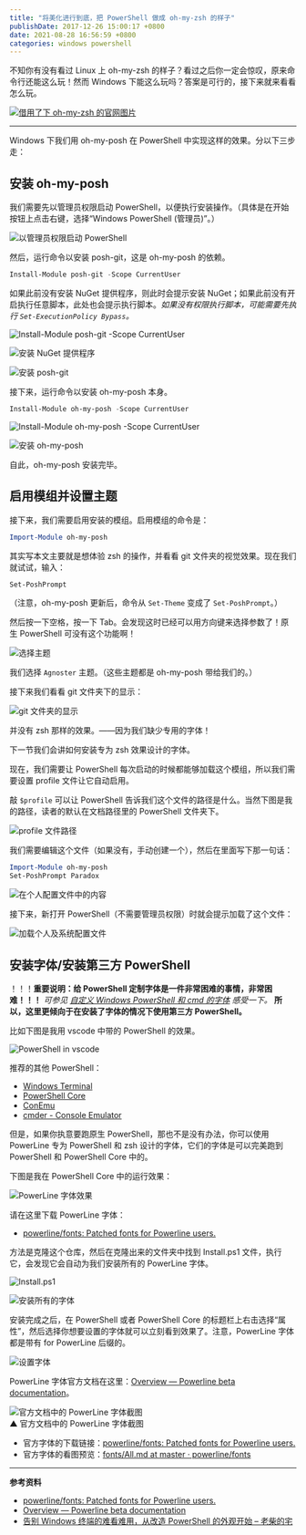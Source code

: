 ```yaml
---
title: "将美化进行到底，把 PowerShell 做成 oh-my-zsh 的样子"
publishDate: 2017-12-26 15:00:17 +0800
date: 2021-08-28 16:56:59 +0800
categories: windows powershell
---
```


不知你有没有看过 Linux 上 oh-my-zsh 的样子？看过之后你一定会惊叹，原来命令行还能这么玩！然而 Windows 下能这么玩吗？答案是可行的，接下来就来看看怎么玩。

[![借用了下 oh-my-zsh 的官网图片](/static/posts/2017-12-26-13-04-12.png)](https://github.com/robbyrussell/oh-my-zsh)

---

Windows 下我们用 oh-my-posh 在 PowerShell 中实现这样的效果。分以下三步走：

<p id="toc"></p>

## 安装 oh-my-posh

我们需要先以管理员权限启动 PowerShell，以便执行安装操作。（具体是在开始按钮上点击右键，选择“Windows PowerShell (管理员)”。）

![以管理员权限启动 PowerShell](/static/posts/2017-12-26-13-09-02.png)

然后，运行命令以安装 posh-git，这是 oh-my-posh 的依赖。

```powershell
Install-Module posh-git -Scope CurrentUser
```

如果此前没有安装 NuGet 提供程序，则此时会提示安装 NuGet；如果此前没有开启执行任意脚本，此处也会提示执行脚本。*如果没有权限执行脚本，可能需要先执行 `Set-ExecutionPolicy Bypass`。*

![Install-Module posh-git -Scope CurrentUser](/static/posts/2017-12-26-13-18-55.png)

![安装 NuGet 提供程序](/static/posts/2017-12-26-13-14-23.png)

![安装 posh-git](/static/posts/2017-12-26-13-17-03.png)

接下来，运行命令以安装 oh-my-posh 本身。

```powershell
Install-Module oh-my-posh -Scope CurrentUser
```

![Install-Module oh-my-posh -Scope CurrentUser](/static/posts/2017-12-26-13-18-16.png)

![安装 oh-my-posh](/static/posts/2017-12-26-13-17-16.png)

自此，oh-my-posh 安装完毕。

## 启用模组并设置主题

接下来，我们需要启用安装的模组。启用模组的命令是：

```powershell
Import-Module oh-my-posh
```

其实写本文主要就是想体验 zsh 的操作，并看看 git 文件夹的视觉效果。现在我们就试试，输入：

```powershell
Set-PoshPrompt
```

（注意，oh-my-posh 更新后，命令从 `Set-Theme` 变成了 `Set-PoshPrompt`。）

然后按一下空格，按一下 Tab。会发现这时已经可以用方向键来选择参数了！原生 PowerShell 可没有这个功能啊！

![选择主题](/static/posts/2017-12-26-13-27-38.png)

我们选择 `Agnoster` 主题。（这些主题都是 oh-my-posh 带给我们的。）

接下来我们看看 git 文件夹下的显示：

![git 文件夹的显示](/static/posts/2017-12-26-13-30-05.png)

并没有 zsh 那样的效果。——因为我们缺少专用的字体！

下一节我们会讲如何安装专为 zsh 效果设计的字体。

现在，我们需要让 PowerShell 每次启动的时候都能够加载这个模组，所以我们需要设置 profile 文件让它自动启用。

敲 `$profile` 可以让 PowerShell 告诉我们这个文件的路径是什么。当然下图是我的路径，读者的默认在文档路径里的 PowerShell 文件夹下。

![profile 文件路径](/static/posts/2017-12-26-13-21-46.png)

我们需要编辑这个文件（如果没有，手动创建一个），然后在里面写下那一句话：

```powershell
Import-Module oh-my-posh
Set-PoshPrompt Paradox
```

![在个人配置文件中的内容](/static/posts/2019-12-18-13-36-33.png)

接下来，新打开 PowerShell（不需要管理员权限）时就会提示加载了这个文件：

![加载个人及系统配置文件](/static/posts/2017-12-26-13-24-35.png)

## 安装字体/安装第三方 PowerShell

！！！**重要说明：给 PowerShell 定制字体是一件非常困难的事情，非常困难！！！** *可参见 [自定义 Windows PowerShell 和 cmd 的字体](/post/customize-fonts-of-command-window) 感受一下。* **所以，这里更倾向于在安装了字体的情况下使用第三方 PowerShell。**

比如下图是我用 vscode 中带的 PowerShell 的效果。

![PowerShell in vscode](/static/posts/2017-12-26-15-01-52.png)

推荐的其他 PowerShell：

- [Windows Terminal](https://www.microsoft.com/store/productId/9N0DX20HK701)
- [PowerShell Core](https://github.com/PowerShell/PowerShell)
- [ConEmu](https://www.fosshub.com/ConEmu.html)
- [cmder - Console Emulator](http://cmder.net/)

但是，如果你执意要跑原生 PowerShell，那也不是没有办法，你可以使用 PowerLine 专为 PowerShell 和 zsh 设计的字体，它们的字体是可以完美跑到 PowerShell 和 PowerShell Core 中的。

下图是我在 PowerShell Core 中的运行效果：

![PowerLine 字体效果](/static/posts/2019-12-18-13-47-07.png)

请在这里下载 PowerLine 字体：

- [powerline/fonts: Patched fonts for Powerline users.](https://github.com/powerline/fonts)

方法是克隆这个仓库，然后在克隆出来的文件夹中找到 Install.ps1 文件，执行它，会发现它会自动为我们安装所有的 PowerLine 字体。

![Install.ps1](/static/posts/2019-12-18-13-39-31.png)

![安装所有的字体](/static/posts/2019-12-18-13-41-05.png)

安装完成之后，在 PowerShell 或者 PowerShell Core 的标题栏上右击选择“属性”，然后选择你想要设置的字体就可以立刻看到效果了。注意，PowerLine 字体都是带有 for PowerLine 后缀的。

![设置字体](/static/posts/2019-12-18-13-45-44.png)

PowerLine 字体官方文档在这里：[Overview — Powerline beta documentation](https://powerline.readthedocs.io/en/master/overview.html)。

![官方文档中的 PowerLine 字体截图](/static/posts/2017-12-26-13-38-19.png)  
▲ 官方文档中的 PowerLine 字体截图

- 官方字体的下载链接：[powerline/fonts: Patched fonts for Powerline users.](https://github.com/powerline/fonts)
- 官方字体的看图预览：[fonts/All.md at master · powerline/fonts](https://github.com/powerline/fonts/blob/master/samples/All.md)

---

**参考资料**

- [powerline/fonts: Patched fonts for Powerline users.](https://github.com/powerline/fonts)
- [Overview — Powerline beta documentation](https://powerline.readthedocs.io/en/master/overview.html)
- [告别 Windows 终端的难看难用，从改造 PowerShell 的外观开始 – 老柴的宅](https://chaishiwei.com/blog/1621.html)
